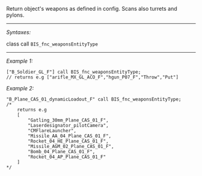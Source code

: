 Return object's weapons as defined in config. Scans also turrets and pylons.


---
*Syntaxes:*

class call `BIS_fnc_weaponsEntityType`

---
*Example 1:*

```sqf
["B_Soldier_GL_F"] call BIS_fnc_weaponsEntityType;
// returns e.g ["arifle_MX_GL_ACO_F","hgun_P07_F","Throw","Put"]
```

*Example 2:*

```sqf
"B_Plane_CAS_01_dynamicLoadout_F" call BIS_fnc_weaponsEntityType;
/*
	returns e.g
	[
		"Gatling_30mm_Plane_CAS_01_F",
		"Laserdesignator_pilotCamera",
		"CMFlareLauncher",
		"Missile_AA_04_Plane_CAS_01_F",
		"Rocket_04_HE_Plane_CAS_01_F",
		"Missile_AGM_02_Plane_CAS_01_F",
		"Bomb_04_Plane_CAS_01_F",
		"Rocket_04_AP_Plane_CAS_01_F"
	]
*/
```